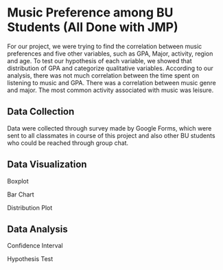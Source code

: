# Music Preference among BU Students (All Done with JMP)
For our project, we were trying to find the correlation between music 
preferences and five other variables, such as GPA, Major, activity, 
region and age. To test our hypothesis of each 
variable, we showed that distribution of GPA and categorize qualitative 
variables. According to our analysis, there was not much correlation 
between the time spent on listening to music and GPA. There was a 
correlation between music genre and major. The most common activity 
associated with music was leisure.

## Data Collection
Data were collected through survey made by Google Forms, which were sent to all classmates in course of this project and also other BU students who could be reached through group chat.

## Data Visualization 
Boxplot

Bar Chart

Distribution Plot

## Data Analysis
Confidence Interval

Hypothesis Test



